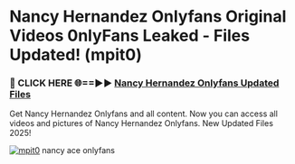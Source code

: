 # Nancy Hernandez Onlyfans Original Videos 0nlyFans Leaked - Files Updated! (mpit0)

<h3>🔴 CLICK HERE 🌐==►► <a href="https://tinyurl.com/ms9xzufz" rel="nofollow">Nancy Hernandez Onlyfans Updated Files</a></h3>

Get Nancy Hernandez Onlyfans and all content. Now you can access all videos and pictures of Nancy Hernandez Onlyfans. New Updated Files 2025!

[![mpit0](https://i.imgur.com/PQ7UWWw.gif)](https://tinyurl.com/ms9xzufz)
nancy ace onlyfans